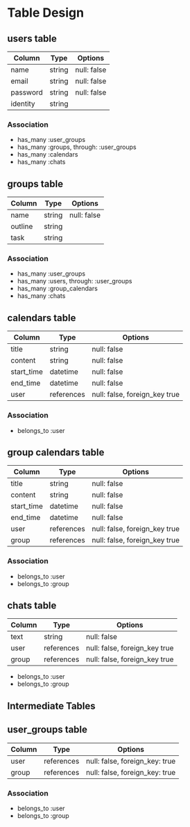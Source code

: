 # Table Design

## users table

| Column   | Type   | Options     |
| -------- | ------ | ----------- |
| name     | string | null: false |
| email    | string | null: false |
| password | string | null: false |
| identity | string |             |

### Association
- has_many :user_groups
- has_many :groups, through: :user_groups
- has_many :calendars
- has_many :chats

## groups table

| Column  | Type   | Options     |
| ------- | ------ | ----------- |
| name    | string | null: false |
| outline | string |  |
| task    | string |             |

### Association
- has_many :user_groups
- has_many :users, through: :user_groups
- has_many :group_calendars
- has_many :chats

## calendars table

| Column     | Type       | Options                       |
| ---------- | ---------- | ----------------------------- |
| title      | string     | null: false                   |
| content    | string     | null: false                   |
| start_time | datetime   | null: false                   |
| end_time   | datetime   | null: false                   |
| user       | references | null: false, foreign_key true |

### Association
- belongs_to :user

## group calendars table

| Column     | Type       | Options                       |
| ---------- | ---------- | ----------------------------- |
| title      | string     | null: false                   |
| content    | string     | null: false                   |
| start_time | datetime   | null: false                   |
| end_time   | datetime   | null: false                   |
| user       | references | null: false, foreign_key true |
| group      | references | null: false, foreign_key true |

### Association
- belongs_to :user
- belongs_to :group

## chats table
| Column | Type       | Options                       |
| ------ | ---------- | ----------------------------- |
| text   | string     | null: false                   |
| user   | references | null: false, foreign_key true |
| group  | references | null: false, foreign_key true |

- belongs_to :user
- belongs_to :group

## Intermediate Tables

## user_groups table

| Column | Type       | Options                        |
| ------ | ---------- | ------------------------------ |
| user   | references | null: false, foreign_key: true |
| group  | references | null: false, foreign_key: true |

### Association
- belongs_to :user 
- belongs_to :group 
